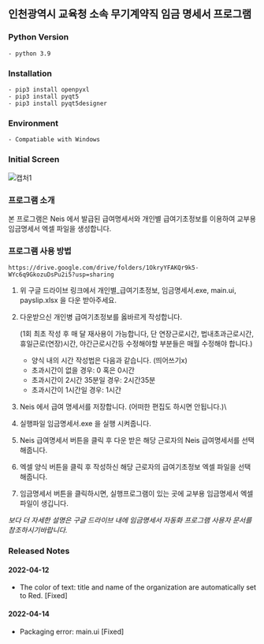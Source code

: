 ## 인천광역시 교육청 소속 무기계약직 임금 명세서 프로그램

### Python Version
    - python 3.9

### Installation
    - pip3 install openpyxl
    - pip3 install pyqt5
    - pip3 install pyqt5designer

### Environment
    - Compatiable with Windows

### Initial Screen

![캡처1](https://user-images.githubusercontent.com/34816905/163906633-655e39c0-205b-4544-878b-43f19d66dcea.PNG)


### 프로그램 소개
본 프로그램은 Neis 에서 발급된 급여명세서와 개인별 급여기초정보를 이용하여
교부용 임금명세서 엑셀 파일을 생성합니다.


### 프로그램 사용 방법

    https://drive.google.com/drive/folders/1OkryYFAKQr9k5-WYc6q9GkozuDsPu2i5?usp=sharing
1. 위 구글 드라이브 링크에서 개인별_급여기초정보, 임금명세서.exe, main.ui, payslip.xlsx 을 다운 받아주세요.


2. 다운받으신 개인병 급여기초정보를 옳바르게 작성합니다.

    (1회 최초 작성 후 매 달 재사용이 가능합니다, 단 연장근로시간, 법내초과근로시간, 휴일근로(연장)시간, 야간근로시간등 수정해야할 부분들은 매월 수정해야 합니다.)
    

    - 양식 내의 시간 작성법은 다음과 같습니다. (띄어쓰기x)
    - 초과시간이 없을 경우: 0 혹은 0시간
    - 초과시간이 2시간 35분일 경우: 2시간35분
    - 초과시간이 1시간일 경우: 1시간


3. Neis 에서 급여 명세서를 저장합니다. (어떠한 편집도 하시면 안됩니다.)\



4. 실행파일 임금명세서.exe 을 실행 시켜줍니다.


5. Neis 급여명세서 버튼을 클릭 후 다운 받은 해당 근로자의 Neis 급여명세서를 선택해줍니다.


6. 엑셀 양식 버튼을 클릭 후 작성하신 해당 근로자의 급여기초정보 엑셀 파일을 선택해줍니다.


7. 임금명세서 버튼을 클릭하시면, 실행프로그램이 있는 곳에 교부용 임금명세서 엑셀 파일이 생깁니다.


*보다 더 자세한 설명은 구글 드라이브 내에 임금명세서 자동화 프로그램 사용자 문서를 참조하시기바랍니다.*

### Released Notes
#### 2022-04-12
- The color of text: title and name of the organization are automatically set to Red. [Fixed]
#### 2022-04-14
- Packaging error: main.ui [Fixed]

